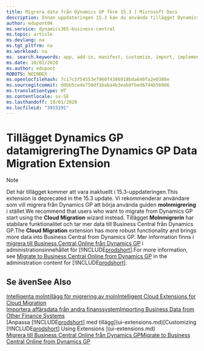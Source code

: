 ```yaml
---
title: Migrera data från Dynamics GP före 15.3 | Microsoft Docs
description: Innan uppdateringen 15.3 kan du använda tillägget Dynamics GP-datamigrering för att flytta över kunder, leverantörer, lagerartiklar, redovisningskonton, öppna leverantörs- och kundreskontratransaktioner från Dynamics GP till Business Central.
author: edupont04
ms.service: dynamics365-business-central
ms.topic: article
ms.devlang: na
ms.tgt_pltfrm: na
ms.workload: na
ms. search.keywords: app, add-in, manifest, customize, import, implement
ms.date: 10/01/2020
ms.author: edupont
ROBOTS: NOINDEX
ms.openlocfilehash: 7c17c5f54553e7960f4386918bda640fa2e0380e
ms.sourcegitcommit: ddbb5cede750df1baba4b3eab8fbed6744b5b9d6
ms.translationtype: HT
ms.contentlocale: sv-SE
ms.lasthandoff: 10/01/2020
ms.locfileid: "3915191"
---
```

# <a name="the-dynamics-gp-data-migration-extension"></a><span data-ttu-id="dc3a1-103">Tillägget Dynamics GP datamigrering</span><span class="sxs-lookup"><span data-stu-id="dc3a1-103">The Dynamics GP Data Migration Extension</span></span>

> [!NOTE]
> <span data-ttu-id="dc3a1-104">Det här tillägget kommer att vara inaktuellt i 15.3-uppdateringen.</span><span class="sxs-lookup"><span data-stu-id="dc3a1-104">This extension is deprecated in the 15.3 update.</span></span> <span data-ttu-id="dc3a1-105">Vi rekommenderar användare som vill migrera från Dynamics GP att börja använda guiden **molnmigrering** i stället.</span><span class="sxs-lookup"><span data-stu-id="dc3a1-105">We recommend that users who want to migrate from Dynamics GP start using the **Cloud Migration** wizard instead.</span></span> <span data-ttu-id="dc3a1-106">Tillägget **Molnmigrerin** har stabilare funktionalitet och tar mer data till Business Central från Dynamics GP.</span><span class="sxs-lookup"><span data-stu-id="dc3a1-106">The **Cloud Migration** extension has more robust functionality and brings more data into Business Central from Dynamics GP.</span></span> <span data-ttu-id="dc3a1-107">Mer information finns i [migrera till Business Central Online från Dynamics GP](/dynamics365/business-central/dev-itpro/administration/migrate-dynamics-gp) i administrationsinnehållet för [!INCLUDE[prodshort](includes/prodshort.md)].</span><span class="sxs-lookup"><span data-stu-id="dc3a1-107">For more information, see [Migrate to Business Central Online from Dynamics GP](/dynamics365/business-central/dev-itpro/administration/migrate-dynamics-gp) in the administration content for [!INCLUDE[prodshort](includes/prodshort.md)].</span></span>

## <a name="see-also"></a><span data-ttu-id="dc3a1-108">Se även</span><span class="sxs-lookup"><span data-stu-id="dc3a1-108">See Also</span></span>

[<span data-ttu-id="dc3a1-109">Intelligenta molntillägg för migrering av moln</span><span class="sxs-lookup"><span data-stu-id="dc3a1-109">Intelligent Cloud Extensions for Cloud Migration</span></span>](ui-extensions-data-replication.md)  
[<span data-ttu-id="dc3a1-110">Importera affärsdata från andra finanssystem</span><span class="sxs-lookup"><span data-stu-id="dc3a1-110">Importing Business Data from Other Finance Systems</span></span>](across-import-data-configuration-packages.md)  
<span data-ttu-id="dc3a1-111">[Anpassa [!INCLUDE[prodshort](includes/prodshort.md)] med tillägg](ui-extensions.md)</span><span class="sxs-lookup"><span data-stu-id="dc3a1-111">[Customizing [!INCLUDE[prodshort](includes/prodshort.md)] Using Extensions ](ui-extensions.md)</span></span>  
[<span data-ttu-id="dc3a1-112">Migrera till Business Central Online från Dynamics GP</span><span class="sxs-lookup"><span data-stu-id="dc3a1-112">Migrate to Business Central Online from Dynamics GP</span></span>](/dynamics365/business-central/dev-itpro/administration/migrate-dynamics-gp)  
